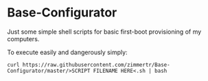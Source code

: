 # Base-Configurator

Just some simple shell scripts for basic first-boot provisioning of my computers.


To execute easily and dangerously simply:

`curl https://raw.githubusercontent.com/zimmertr/Base-Configurator/master/>SCRIPT FILENAME HERE<.sh | bash`

